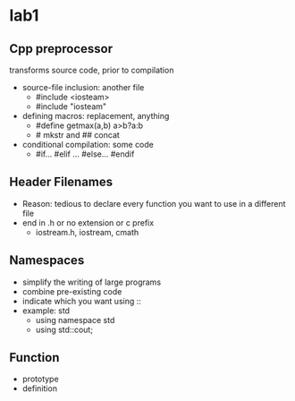# lab1
## Cpp preprocessor
transforms source code, prior to compilation
- source-file inclusion: another file
    - #include <iosteam\>
    - #include "iosteam"
- defining macros: replacement, anything
    - #define getmax(a,b) a>b?a:b
    - \# mkstr and ## concat
- conditional compilation: some code
    - #if... #elif ... #else... #endif
## Header Filenames
- Reason: tedious to declare every function you want to use in a different file
- end in .h or no extension or c prefix
    - iostream.h, iostream, cmath
## Namespaces
- simplify the writing of large programs
- combine pre-existing code
- indicate which you want using ::
- example: std
    - using namespace std
    - using std::cout;
## Function
- prototype
- definition